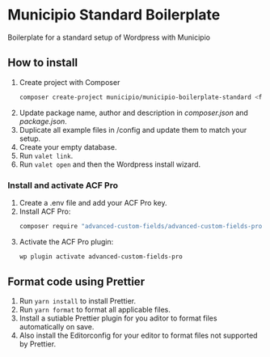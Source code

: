 # Municipio Standard Boilerplate

Boilerplate for a standard setup of Wordpress with Municipio

## How to install

1. Create project with Composer
   ```bash
   composer create-project municipio/municipio-boilerplate-standard <folder>
   ```
2. Update package name, author and description in _composer.json_ and
   _package.json_.
3. Duplicate all example files in /config and update them to match your setup.
4. Create your empty database.
5. Run `valet link`.
6. Run `valet open` and then the Wordpress install wizard.

### Install and activate ACF Pro

1. Create a .env file and add your ACF Pro key.
2. Install ACF Pro:
   ```bash
   composer require "advanced-custom-fields/advanced-custom-fields-pro":"*"
   ```
3. Activate the ACF Pro plugin:
   ```bash
   wp plugin activate advanced-custom-fields-pro
   ```

## Format code using Prettier

1. Run `yarn install` to install Prettier.
2. Run `yarn format` to format all applicable files.
3. Install a sutiable Prettier plugin for you aditor to format files
   automatically on save.
4. Also install the Editorconfig for your editor to format files not supported
   by Prettier.

